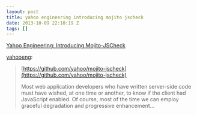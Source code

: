 ```yaml
---
layout: post
title: yahoo engineering introducing mojito jscheck
date: 2013-10-09 22:10:19 Z
tags: []
---
```

[Yahoo Engineering: Introducing Mojito-JSCheck](http://yahooeng.tumblr.com/post/63566710090/introducing-mojito-jscheck)

[yahooeng](http://yahooeng.tumblr.com/post/63566710090/introducing-mojito-jscheck):

> [](https://www.google.com/url?q=https%3A%2F%2Fgithub.com%2Fyahoo%2Fmojito-jscheck&sa=D&sntz=1&usg=AFQjCNE_Z6szu4AY3c4XdG74YpxY7dd5Ew)[https://github.com/yahoo/mojito-jscheck](https://github.com/yahoo/mojito-jscheck)
> 
> Most web application developers who have written server-side code must have wished, at one time or another, to know if the client had JavaScript enabled. Of course, most of the time we can employ graceful degradation and progressive enhancement…
